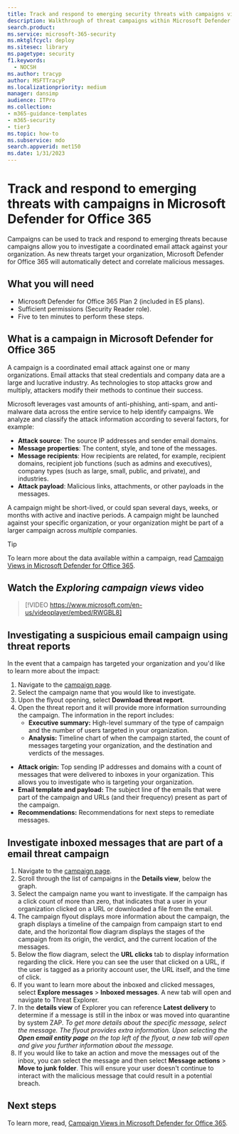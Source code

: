 ```yaml
---
title: Track and respond to emerging security threats with campaigns view in Microsoft Defender for Office 365
description: Walkthrough of threat campaigns within Microsoft Defender for Office 365 to demonstrate how they can be used to investigate a coordinated email attack against your organization.
search.product:
ms.service: microsoft-365-security
ms.mktglfcycl: deploy
ms.sitesec: library
ms.pagetype: security
f1.keywords: 
  - NOCSH
ms.author: tracyp
author: MSFTTracyP
ms.localizationpriority: medium
manager: dansimp
audience: ITPro
ms.collection: 
- m365-guidance-templates
- m365-security
- tier3
ms.topic: how-to
ms.subservice: mdo
search.appverid: met150
ms.date: 1/31/2023
---
```


# Track and respond to emerging threats with campaigns in Microsoft Defender for Office 365

Campaigns can be used to track and respond to emerging threats because campaigns allow you to investigate a coordinated email attack against your organization. As new threats target your organization, Microsoft Defender for Office 365 will automatically detect and correlate malicious messages.

## What you will need

- Microsoft Defender for Office 365 Plan 2 (included in E5 plans).
- Sufficient permissions (Security Reader role).
- Five to ten minutes to perform these steps.

## What is a campaign in Microsoft Defender for Office 365

A campaign is a coordinated email attack against one or many organizations. Email attacks that steal credentials and company data are a large and lucrative industry. As technologies to stop attacks grow and multiply, attackers modify their methods to continue their success.

Microsoft leverages vast amounts of anti-phishing, anti-spam, and anti-malware data across the entire service to help identify campaigns. We analyze and classify the attack information according to several factors, for example:

- **Attack source**: The source IP addresses and sender email domains.
- **Message properties**: The content, style, and tone of the messages.
- **Message recipients**: How recipients are related, for example, recipient domains, recipient job functions (such as admins and executives), company types (such as large, small, public, and private), and industries.
- **Attack payload**: Malicious links, attachments, or other payloads in the messages.

A campaign might be short-lived, or could span several days, weeks, or months with active and inactive periods. A campaign might be launched against your specific organization, or your organization might be part of a larger campaign across *multiple* companies.

> [!TIP]
> To learn more about the data available within a campaign, read [Campaign Views in Microsoft Defender for Office 365](/microsoft-365/security/office-365-security/campaigns).

## Watch the *Exploring campaign views* video

> [!VIDEO https://www.microsoft.com/en-us/videoplayer/embed/RWGBL8]

## Investigating a suspicious email campaign using threat reports

In the event that a campaign has targeted your organization and you'd like to learn more about the impact:

1. Navigate to the [campaign page](https://security.microsoft.com/campaigns).
1. Select the campaign name that you would like to investigate.
1. Upon the flyout opening, select **Download threat report**.
1. Open the threat report and it will provide more information surrounding the campaign. The information in the report includes:
   - **Executive summary:** High-level summary of the type of campaign and the number of users targeted in your organization.
   - **Analysis:** Timeline chart of when the campaign started, the count of messages targeting your organization, and the destination and verdicts of the messages.

- **Attack origin:** Top sending IP addresses and domains with a count of messages that were delivered to inboxes in your organization. This allows you to investigate who is targeting your organization.
- **Email template and payload:** The subject line of the emails that were part of the campaign and URLs (and their frequency) present as part of the campaign.
- **Recommendations:** Recommendations for next steps to remediate messages.

## Investigate inboxed messages that are part of a email threat campaign

1. Navigate to the [campaign page](https://security.microsoft.com/campaigns).
1. Scroll through the list of campaigns in the **Details view**, below the graph.
1. Select the campaign name you want to investigate. If the campaign has a click count of more than zero, that indicates that a user in your organization clicked on a URL or downloaded a file from the email.
1. The campaign flyout displays more information about the campaign, the graph displays a timeline of the campaign from campaign start to end date, and the horizontal flow diagram displays the stages of the campaign from its origin, the verdict, and the current location of the messages.
1. Below the flow diagram, select the **URL clicks** tab to display information regarding the click. Here you can see the user that clicked on a URL, if the user is tagged as a priority account user, the URL itself, and the time of click.
1. If you want to learn more about the inboxed and clicked messages, select **Explore messages** \> **Inboxed messages**. A new tab will open and navigate to Threat Explorer.
1. In the **details view** of Explorer you can reference **Latest delivery** to determine if a message is still in the inbox or was moved into quarantine by system ZAP. *To get more details about the specific message, select the message. The flyout provides extra information. Upon selecting the **Open email entity page** on the top left of the flyout, a new tab will open and give you further information about the message.*
1. If you would like to take an action and move the messages out of the inbox, you can select the message and then select **Message actions** \> **Move to junk folder**. This will ensure your user doesn't continue to interact with the malicious message that could result in a potential breach.

## Next steps

To learn more, read, [Campaign Views in Microsoft Defender for Office 365](/microsoft-365/security/office-365-security/campaigns).
